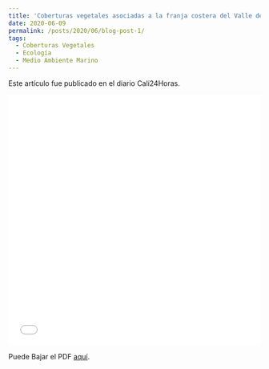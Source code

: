 ```yaml
---
title: 'Coberturas vegetales asociadas a la franja costera del Valle del Cauca y su importancia ecológica y administrativa'
date: 2020-06-09
permalink: /posts/2020/06/blog-post-1/
tags:
  - Coberturas Vegetales
  - Ecología
  - Medio Ambiente Marino
---
```


Este artículo fue publicado en el diario Cali24Horas.

<iframe src="/files/PaisMares02.pdf" width="100%" height="500" frameborder="no" border="0" marginwidth="0" marginheight="0"></iframe>

Puede Bajar el PDF [aquí](/files/PaisMares02.pdf).